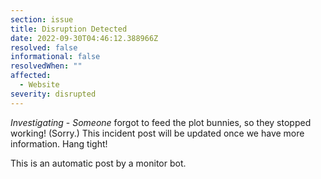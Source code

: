 ```yaml
---
section: issue
title: Disruption Detected
date: 2022-09-30T04:46:12.388966Z
resolved: false
informational: false
resolvedWhen: ""
affected:
  - Website
severity: disrupted
---
```

*Investigating* - _Someone_ forgot to feed the plot bunnies, so they stopped working! (Sorry.) This incident post will be updated once we have more information. Hang tight!

This is an automatic post by a monitor bot.
        